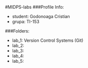#MIDPS-labs
###Profile Info:
- student: Godonoaga Cristian
- grupa: TI-153

###Folders:
- lab_1: Version Control Systems (Git)
- lab_2: 
- lab_3: 
- lab_4: 
- lab_5: 

